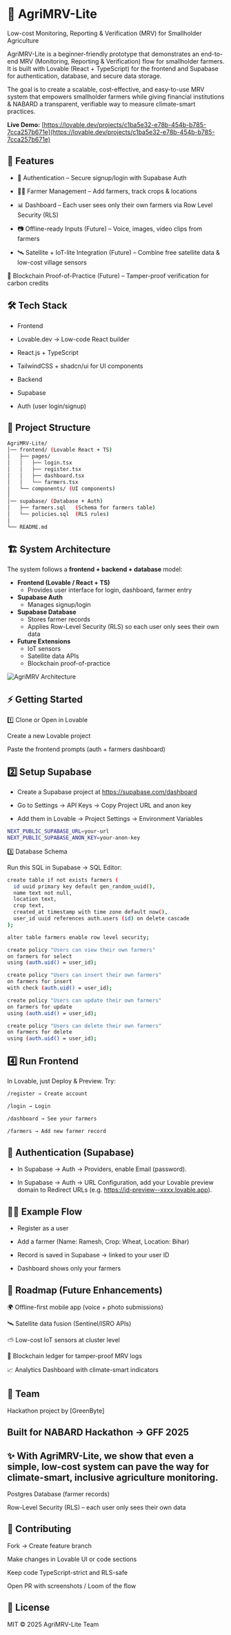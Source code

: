 # 🌱 AgriMRV-Lite

Low-cost Monitoring, Reporting & Verification (MRV) for Smallholder Agriculture

AgriMRV-Lite is a beginner-friendly prototype that demonstrates an end-to-end MRV (Monitoring, Reporting & Verification) flow for smallholder farmers.
It is built with Lovable (React + TypeScript) for the frontend and Supabase for authentication, database, and secure data storage.

The goal is to create a scalable, cost-effective, and easy-to-use MRV system that empowers smallholder farmers while giving financial institutions & NABARD a transparent, verifiable way to measure climate-smart practices.

**Live Demo:** [https://lovable.dev/projects/c1ba5e32-e78b-454b-b785-7cca257b671e](https://lovable.dev/projects/c1ba5e32-e78b-454b-b785-7cca257b671e)  

## 🚀 Features

- 🔐 Authentication – Secure signup/login with Supabase Auth

- 👨‍🌾 Farmer Management – Add farmers, track crops & locations

- 📊 Dashboard – Each user sees only their own farmers via Row Level Security (RLS)

- 📷 Offline-ready Inputs (Future) – Voice, images, video clips from farmers

- 🛰️ Satellite + IoT-lite Integration (Future) – Combine free satellite data & low-cost village sensors

🔗 Blockchain Proof-of-Practice (Future) – Tamper-proof verification for carbon credits

## 🛠️ Tech Stack
- Frontend

- Lovable.dev → Low-code React builder

- React.js + TypeScript

- TailwindCSS + shadcn/ui for UI components

- Backend

- Supabase

- Auth (user login/signup)


## 📂 Project Structure
```bash
AgriMRV-Lite/
│── frontend/ (Lovable React + TS)
│   ├── pages/
│   │   ├── login.tsx
│   │   ├── register.tsx
│   │   ├── dashboard.tsx
│   │   └── farmers.tsx
│   └── components/ (UI components)
│
│── supabase/ (Database + Auth)
│   ├── farmers.sql   (Schema for farmers table)
│   └── policies.sql  (RLS rules)
│
└── README.md
```
## 🏗️ System Architecture

The system follows a **frontend + backend + database** model:

- **Frontend (Lovable / React + TS)**
  - Provides user interface for login, dashboard, farmer entry
- **Supabase Auth**
  - Manages signup/login
- **Supabase Database**
  - Stores farmer records
  - Applies Row-Level Security (RLS) so each user only sees their own data
- **Future Extensions**
  - IoT sensors
  - Satellite data APIs
  - Blockchain proof-of-practice

![AgriMRV Architecture](https://github.com/user-attachments/assets/e016d8a5-0549-484c-82d1-80f7a0f563ee)

## ⚡ Getting Started
1️⃣ Clone or Open in Lovable

Create a new Lovable project

Paste the frontend prompts (auth + farmers dashboard)

## 2️⃣ Setup Supabase

- Create a Supabase project at https://supabase.com/dashboard

- Go to Settings → API Keys → Copy Project URL and anon key

- Add them in Lovable → Project Settings → Environment Variables
```bash
NEXT_PUBLIC_SUPABASE_URL=your-url
NEXT_PUBLIC_SUPABASE_ANON_KEY=your-anon-key
```
3️⃣ Database Schema

Run this SQL in Supabase → SQL Editor:
```bash
create table if not exists farmers (
  id uuid primary key default gen_random_uuid(),
  name text not null,
  location text,
  crop text,
  created_at timestamp with time zone default now(),
  user_id uuid references auth.users (id) on delete cascade
);

alter table farmers enable row level security;

create policy "Users can view their own farmers"
on farmers for select
using (auth.uid() = user_id);

create policy "Users can insert their own farmers"
on farmers for insert
with check (auth.uid() = user_id);

create policy "Users can update their own farmers"
on farmers for update
using (auth.uid() = user_id);

create policy "Users can delete their own farmers"
on farmers for delete
using (auth.uid() = user_id);
```
## 4️⃣ Run Frontend

In Lovable, just Deploy & Preview.
Try:
```bash
/register → Create account

/login → Login

/dashboard → See your farmers

/farmers → Add new farmer record
```
## 🔐 Authentication (Supabase)

- In Supabase → Auth → Providers, enable Email (password).

- In Supabase → Auth → URL Configuration, add your Lovable preview domain to Redirect URLs (e.g. https://id-preview--xxxx.lovable.app).
## 🧑‍💻 Example Flow

- Register as a user

- Add a farmer (Name: Ramesh, Crop: Wheat, Location: Bihar)

- Record is saved in Supabase → linked to your user ID

- Dashboard shows only your farmers

## 📌 Roadmap (Future Enhancements)

🌍 Offline-first mobile app (voice + photo submissions)

🛰️ Satellite data fusion (Sentinel/ISRO APIs)

⛅ Low-cost IoT sensors at cluster level

🔗 Blockchain ledger for tamper-proof MRV logs

📈 Analytics Dashboard with climate-smart indicators

## 🤝 Team

Hackathon project by [GreenByte]

## Built for NABARD Hackathon → GFF 2025

## ✨ With AgriMRV-Lite, we show that even a simple, low-cost system can pave the way for climate-smart, inclusive agriculture monitoring.
Postgres Database (farmer records)

Row-Level Security (RLS) – each user only sees their own data
## 🤝 Contributing

Fork → Create feature branch

Make changes in Lovable UI or code sections

Keep code TypeScript-strict and RLS-safe

Open PR with screenshots / Loom of the flow

## 📜 License

MIT © 2025 AgriMRV-Lite Team
